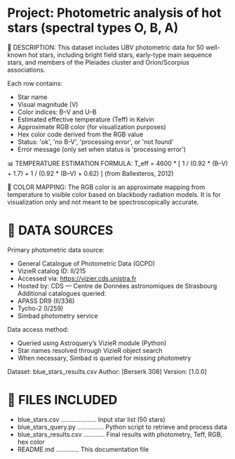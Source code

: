 Project: Photometric analysis of hot stars (spectral types O, B, A)
===============================================================================

📌 DESCRIPTION:
This dataset includes UBV photometric data for 50 well-known hot stars,
including bright field stars, early-type main sequence stars, and members
of the Pleiades cluster and Orion/Scorpius associations.

Each row contains:
- Star name
- Visual magnitude (V)
- Color indices: B–V and U–B
- Estimated effective temperature (Teff) in Kelvin
- Approximate RGB color (for visualization purposes)
- Hex color code derived from the RGB value
- Status: 'ok', 'no B-V', 'processing error', or 'not found'
- Error message (only set when status is 'processing error')

📊 TEMPERATURE ESTIMATION FORMULA:
T_eff = 4600 * [ 1 / (0.92 * (B–V) + 1.7) + 1 / (0.92 * (B–V) + 0.62) ]
(from Ballesteros, 2012)

🌈 COLOR MAPPING:
The RGB color is an approximate mapping from temperature to visible color
based on blackbody radiation models. It is for visualization only and not
meant to be spectroscopically accurate.


📡 DATA SOURCES
===============================================================================

Primary photometric data source:
- General Catalogue of Photometric Data (GCPD)
- VizieR catalog ID: II/215
- Accessed via: https://vizier.cds.unistra.fr
- Hosted by: CDS — Centre de Données astronomiques de Strasbourg
Additional catalogues queried:
- APASS DR9 (II/336)
- Tycho-2 (I/259)
- Simbad photometry service

Data access method:
- Queried using Astroquery’s VizieR module (Python)
- Star names resolved through VizieR object search
- When necessary, Simbad is queried for missing photometry

Dataset: blue_stars_results.csv
Author: [Berserk 308]
Version: [1.0.0]

📂 FILES INCLUDED
===============================================================================

- blue_stars.csv .................... Input star list (50 stars)
- blue_stars_query.py ............... Python script to retrieve and process data
- blue_stars_results.csv ............ Final results with photometry, Teff, RGB, hex color
- README.md ............. This documentation file